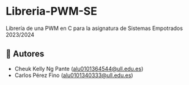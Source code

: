 # Libreria-PWM-SE
Librería de una PWM en C para la asignatura de Sistemas Empotrados 2023/2024

## 📌 Autores 
* Cheuk Kelly Ng Pante (alu0101364544@ull.edu.es)
* Carlos Pérez Fino (alu0101340333@ull.edu.es)
